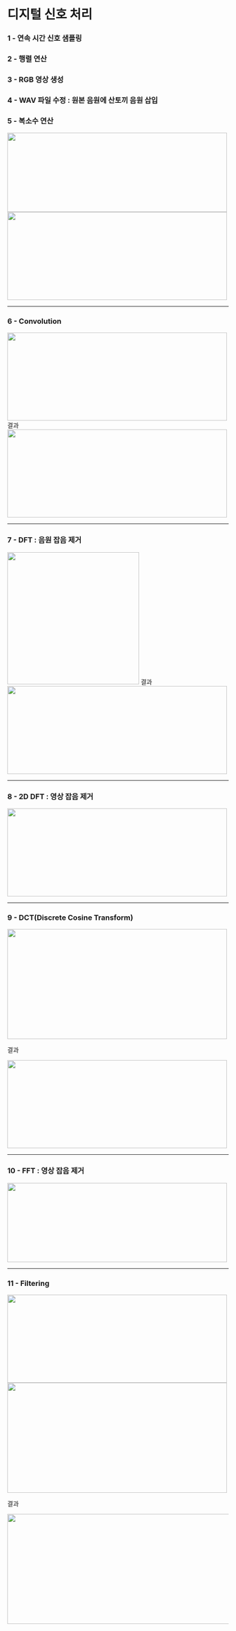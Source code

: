 # 디지털 신호 처리 

### 1 - 연속 시간 신호 샘플링

### 2 - 행렬 연산

### 3 - RGB 영상 생성

### 4 - WAV 파일 수정 : 원본 음원에 산토끼 음원 삽입


### 5 - 복소수 연산
<img src = "https://user-images.githubusercontent.com/32747387/212475438-ca378a63-d99f-4243-b0d0-6bc0e67c4158.png" width="500" height="180">
<img src = "https://user-images.githubusercontent.com/32747387/212475447-387813e7-c7ca-4464-8d05-4563142d9282.png" width="500" height="200">

***
### 6 - Convolution

<img src = "https://user-images.githubusercontent.com/32747387/212475711-fcf174f9-802d-482d-bcfd-c4c6f890b61d.png" width="500" height="200">
결과
<img src = "https://user-images.githubusercontent.com/32747387/212475866-fdbaafce-04e5-457f-af6e-b55a9e5184a2.png" width="500" height="200">

***
### 7 - DFT : 음원 잡음 제거

<img src = "https://user-images.githubusercontent.com/32747387/212476379-e88e0bfc-0e9f-4742-bd68-1d070f2fe8a8.png" width="300" height="300">
결과
<img src = "https://user-images.githubusercontent.com/32747387/212475984-407b136a-6658-4c2b-8b1d-2693c10cc4be.png" width="500" height="200">

***
### 8 - 2D DFT : 영상 잡음 제거

<img src = "https://user-images.githubusercontent.com/32747387/212476276-11a54944-702e-4195-a4e3-41613365ee3a.png" width="500" height="200">

***
### 9 - DCT(Discrete Cosine Transform)

<img src = "https://user-images.githubusercontent.com/32747387/212476565-64f5e6d7-da0c-4966-8d71-64ea951b11e9.png" width="500" height="250">

결과

<img src = "https://user-images.githubusercontent.com/32747387/212476714-38ecd061-0436-474b-b230-3f242ec2763b.png" width="500" height="200">

***
### 10 - FFT : 영상 잡음 제거

<img src = "https://user-images.githubusercontent.com/32747387/212476886-7f680cb5-7003-4607-8835-accb90c1e9c4.png" width="500" height="180">

***
### 11 - Filtering

<img src = "https://user-images.githubusercontent.com/32747387/212477028-007cc7bd-9c4e-4478-ace1-4a5b118cc3e0.png" width="500" height="200">
<img src = "https://user-images.githubusercontent.com/32747387/212477063-1bbd0cf5-d8cc-49eb-b039-b1fb148aa823.png" width="500" height="250">

결과

<img src = "https://user-images.githubusercontent.com/32747387/212477876-55f76033-7155-4c5e-bb2d-594e42dacfa2.png" width="800" height="250">



